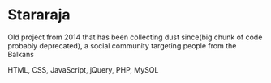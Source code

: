 # Stararaja
 Old project from 2014 that has been collecting dust since(big chunk of code probably deprecated), a social community targeting people from the Balkans

HTML, CSS, JavaScript, jQuery, PHP, MySQL
